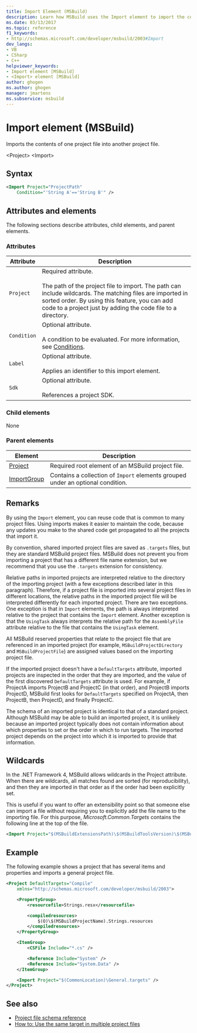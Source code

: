 ```yaml
---
title: Import Element (MSBuild)
description: Learn how MSBuild uses the Import element to import the contents of one project file into another project file.
ms.date: 03/13/2017
ms.topic: reference
f1_keywords:
- http://schemas.microsoft.com/developer/msbuild/2003#Import
dev_langs:
- VB
- CSharp
- C++
helpviewer_keywords:
- Import element [MSBuild]
- <Import> element [MSBuild]
author: ghogen
ms.author: ghogen
manager: jmartens
ms.subservice: msbuild
---
```

# Import element (MSBuild)

Imports the contents of one project file into another project file.

\<Project>
\<Import>

## Syntax

```xml
<Import Project="ProjectPath"
    Condition="'String A'=='String B'" />
```

## Attributes and elements

 The following sections describe attributes, child elements, and parent elements.

### Attributes

|Attribute|Description|
|---------------|-----------------|
|`Project`|Required attribute.<br /><br /> The path of the project file to import. The path can include wildcards. The matching files are imported in sorted order. By using this feature, you can add code to a project just by adding the code file to a directory.|
|`Condition`|Optional attribute.<br /><br /> A condition to be evaluated. For more information, see [Conditions](../msbuild/msbuild-conditions.md).|
|`Label`|Optional attribute.<br /><br /> Applies an identifier to this import element.|
|`Sdk`| Optional attribute.<br /><br /> References a project SDK.|

### Child elements

 None

### Parent elements

| Element | Description |
| - | - |
| [Project](../msbuild/project-element-msbuild.md) | Required root element of an MSBuild project file. |
| [ImportGroup](../msbuild/importgroup-element.md) | Contains a collection of `Import` elements grouped under an optional condition. |

## Remarks

 By using the `Import` element, you can reuse code that is common to many project files. Using imports makes it easier to maintain the code, because any updates you make to the shared code get propagated to all the projects that import it.

 By convention, shared imported project files are saved as `.targets` files, but they are standard MSBuild project files. MSBuild does not prevent you from importing a project that has a different file name extension, but we recommend that you use the `.targets` extension for consistency.

 Relative paths in imported projects are interpreted relative to the directory of the importing project (with a few exceptions described later in this paragraph). Therefore, if a project file is imported into several project files in different locations, the relative paths in the imported project file will be interpreted differently for each imported project. There are two exceptions. One exception is that in `Import` elements, the path is always interpreted relative to the project that contains the `Import` element. Another exception is that the `UsingTask` always interprets the relative path for the `AssemblyFile` attribute relative to the file that contains the `UsingTask` element.

 All MSBuild reserved properties that relate to the project file that are referenced in an imported project (for example, `MSBuildProjectDirectory` and `MSBuildProjectFile`) are assigned values based on the importing project file.

 If the imported project doesn't have a `DefaultTargets` attribute, imported projects are inspected in the order that they are imported, and the value of the first discovered `DefaultTargets` attribute is used. For example, if ProjectA imports ProjectB and ProjectC (in that order), and ProjectB imports ProjectD, MSBuild first looks for `DefaultTargets` specified on ProjectA, then ProjectB, then ProjectD, and finally ProjectC.

 The schema of an imported project is identical to that of a standard project. Although MSBuild may be able to build an imported project, it is unlikely because an imported project typically does not contain information about which properties to set or the order in which to run targets. The imported project depends on the project into which it is imported to provide that information.

## Wildcards

 In the .NET Framework 4, MSBuild allows wildcards in the Project attribute. When there are wildcards, all matches found are sorted (for reproducibility), and then they are imported in that order as if the order had been explicitly set.

 This is useful if you want to offer an extensibility point so that someone else can import a file without requiring you to explicitly add the file name to the importing file. For this purpose, *Microsoft.Common.Targets* contains the following line at the top of the file.

```xml
<Import Project="$(MSBuildExtensionsPath)\$(MSBuildToolsVersion)\$(MSBuildThisFile)\ImportBefore\*" Condition="'$(ImportByWildcardBeforeMicrosoftCommonTargets)' == 'true' and exists('$(MSBuildExtensionsPath)\$(MSBuildToolsVersion)\$(MSBuildThisFile)\ImportBefore')"/>
```

## Example

 The following example shows a project that has several items and properties and imports a general project file.

```xml
<Project DefaultTargets="Compile"
    xmlns="http://schemas.microsoft.com/developer/msbuild/2003">

    <PropertyGroup>
        <resourcefile>Strings.resx</resourcefile>

        <compiledresources>
            $(O)\$(MSBuildProjectName).Strings.resources
        </compiledresources>
    </PropertyGroup>

    <ItemGroup>
        <CSFile Include="*.cs" />

        <Reference Include="System" />
        <Reference Include="System.Data" />
    </ItemGroup>

    <Import Project="$(CommonLocation)\General.targets" />
</Project>
```

## See also

- [Project file schema reference](../msbuild/msbuild-project-file-schema-reference.md)
- [How to: Use the same target in multiple project files](../msbuild/how-to-use-the-same-target-in-multiple-project-files.md)
